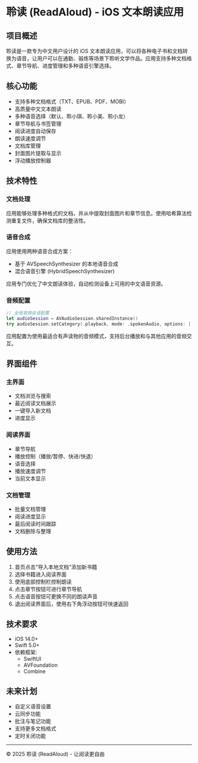 # 聆读 (ReadAloud) - iOS 文本朗读应用

## 项目概述

聆读是一款专为中文用户设计的 iOS 文本朗读应用，可以将各种电子书和文档转换为语音，让用户可以在通勤、锻炼等场景下聆听文学作品。应用支持多种文档格式、章节导航、进度管理和多种语音引擎选择。

## 核心功能

- 支持多种文档格式（TXT、EPUB、PDF、MOBI）
- 高质量中文文本朗读
- 多种语音选择（默认、聆小琪、聆小美、聆小龙）
- 章节导航与书签管理
- 阅读进度自动保存
- 朗读速度调节
- 文档库管理
- 封面图片提取与显示
- 浮动播放控制器

## 技术特性

### 文档处理

应用能够处理多种格式的文档，并从中提取封面图片和章节信息。使用哈希算法检测重复文件，确保文档库的整洁性。

### 语音合成

应用使用两种语音合成方案：
- 基于 AVSpeechSynthesizer 的本地语音合成
- 混合语音引擎 (HybridSpeechSynthesizer)

应用专门优化了中文朗读体验，自动检测设备上可用的中文语音资源。

### 音频配置

```swift
// 全局音频会话配置
let audioSession = AVAudioSession.sharedInstance()
try audioSession.setCategory(.playback, mode: .spokenAudio, options: [.duckOthers, .allowBluetooth])
```

应用配置为使用最适合有声读物的音频模式，支持后台播放和与其他应用的音频交互。

## 界面组件

### 主界面

- 文档浏览与搜索
- 最近阅读文档展示
- 一键导入新文档
- 进度显示

### 阅读界面

- 章节导航
- 播放控制（播放/暂停、快进/快退）
- 语音选择
- 播放速度调节
- 当前文本显示

### 文档管理

- 批量文档管理
- 阅读进度显示
- 最后阅读时间跟踪
- 文档删除与整理

## 使用方法

1. 首页点击"导入本地文档"添加新书籍
2. 选择书籍进入阅读界面
3. 使用底部控制栏控制朗读
4. 点击章节按钮可进行章节导航
5. 点击语音按钮可更换不同的朗读声音
6. 退出阅读界面后，使用右下角浮动按钮可快速返回

## 技术要求

- iOS 14.0+
- Swift 5.0+
- 依赖框架:
  - SwiftUI
  - AVFoundation
  - Combine

## 未来计划

- 自定义语音设置
- 云同步功能
- 批注与笔记功能
- 支持更多文档格式
- 定时关闭功能

---

© 2025 聆读 (ReadAloud) - 让阅读更自由 
